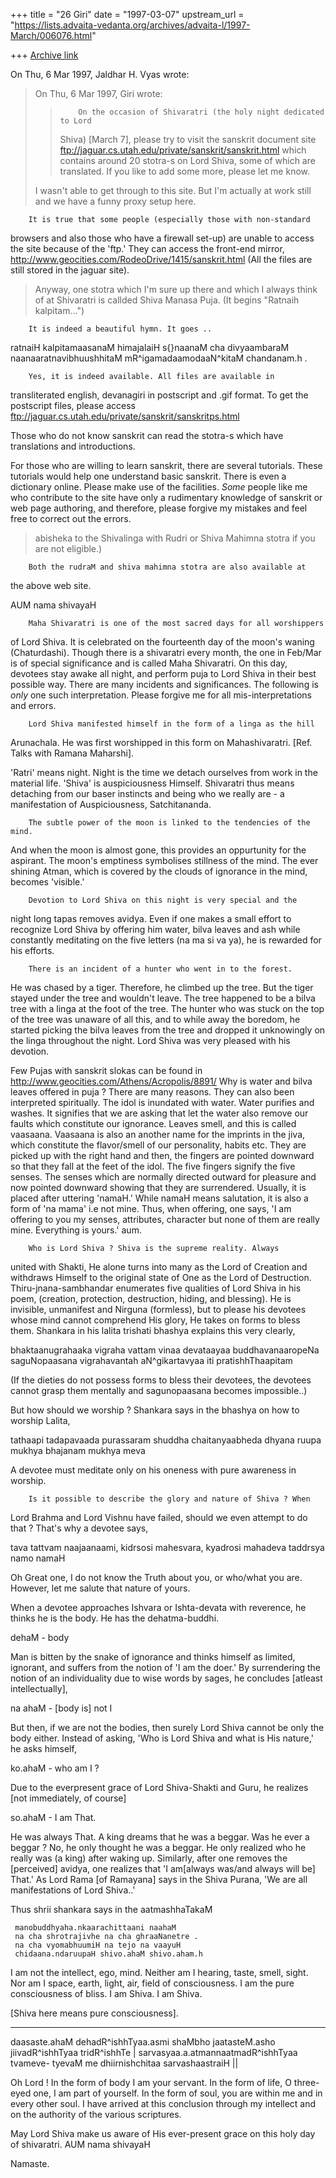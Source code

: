 +++
title = "26 Giri"
date = "1997-03-07"
upstream_url = "https://lists.advaita-vedanta.org/archives/advaita-l/1997-March/006076.html"

+++
[Archive link](https://lists.advaita-vedanta.org/archives/advaita-l/1997-March/006076.html)

On Thu, 6 Mar 1997, Jaldhar H. Vyas wrote:

> On Thu, 6 Mar 1997, Giri wrote:
> >         On the occasion of Shivaratri (the holy night dedicated to Lord
> > Shiva) [March 7], please try to visit the sanskrit document site
> >         ftp://jaguar.cs.utah.edu/private/sanskrit/sanskrit.html
> > which contains around 20 stotra-s on Lord Shiva, some of which are
> > translated. If you like to add some more, please let me know.
>
> I wasn't able to get through to this site.  But I'm actually at work still
> and we have a funny proxy setup here.

        It is true that some people (especially those with non-standard
browsers and also those who have a firewall set-up) are unable to access
the site because of the 'ftp.' They can access the front-end mirror,
        http://www.geocities.com/RodeoDrive/1415/sanskrit.html
(All the files are still stored in the jaguar site).

> Anyway, one stotra which I'm sure up there and which I always think of at
> Shivaratri is callded Shiva Manasa Puja. (It begins "Ratnaih kalpitam...")

        It is indeed a beautiful hymn. It goes ..
ratnaiH kalpitamaasanaM himajalaiH s{}naanaM cha divyaambaraM
naanaaratnavibhuushhitaM mR^igamadaamodaaN^kitaM chandanam.h .

        Yes, it is indeed available. All files are available in
transliterated english, devanagiri in postscript and .gif format. To get
the postscript files, please access
        ftp://jaguar.cs.utah.edu/private/sanskrit/sanskritps.html

Those who do not know sanskrit can read the stotra-s which have
translations and introductions.

For those who are willing to learn sanskrit, there are several tutorials.
These tutorials would help one understand basic sanskrit. There is even a
dictionary online. Please make use of the facilities. *Some* people like me
who contribute to the site have only a rudimentary knowledge of sanskrit
or web page authoring, and therefore, please forgive my mistakes and feel
free to correct out the errors.

> abisheka to the Shivalinga with Rudri or Shiva Mahimna stotra if you are
> not eligible.)

        Both the rudraM and shiva mahimna stotra are also available at
the above web site.


AUM nama shivayaH

        Maha Shivaratri is one of the most sacred days for all worshippers
of Lord Shiva. It is celebrated on the fourteenth day of the moon's waning
(Chaturdashi). Though there is a shivaratri every month, the one in Feb/Mar
is of special significance and is called Maha Shivaratri.
        On this day, devotees stay awake all night, and perform puja to
Lord Shiva in their best possible way. There are many incidents and
significances. The following is *only* one such interpretation. Please
forgive me for all mis-interpretations and errors.

        Lord Shiva manifested himself in the form of a linga as the hill
Arunachala. He was first worshipped in this form on Mahashivaratri.
[Ref. Talks with Ramana Maharshi].

   'Ratri' means night. Night is the time we detach ourselves from
work in the material life. 'Shiva' is auspiciousness Himself. Shivaratri
thus means detaching from our baser instincts and being who we really
are - a manifestation of Auspiciousness, Satchitananda.

        The subtle power of the moon is linked to the tendencies of the mind.
And when the moon is almost gone, this provides an oppurtunity for the
aspirant. The moon's emptiness symbolises stillness of the mind. The
ever shining Atman, which is covered by the clouds of ignorance in the
mind, becomes 'visible.'

        Devotion to Lord Shiva on this night is very special and the
night long tapas removes avidya. Even if one makes a small effort
to recognize Lord Shiva by offering him water, bilva leaves and ash
while constantly meditating on the five letters (na ma si va ya), he
is rewarded for his efforts.

        There is an incident of a hunter who went in to the forest.
He was chased by a tiger. Therefore, he climbed up the tree. But the tiger
stayed under the tree and wouldn't leave. The tree happened to be a
bilva tree with a linga at the foot of the tree. The hunter who was
stuck on the top of the tree was unaware of all this, and to while
away the boredom, he started picking the bilva leaves from the tree
and dropped it unknowingly on the linga throughout the night. Lord Shiva
was very pleased with his devotion.

Few Pujas with sanskrit slokas can be found in
http://www.geocities.com/Athens/Acropolis/8891/
        Why is water and bilva leaves offered in puja ? There are many
reasons. They can also been interpreted spiritually. The idol is inundated
with water. Water purifies and washes. It signifies that we are asking
that let the water also remove our faults which constitute our ignorance.
Leaves smell, and this is called vaasaana. Vaasaana is also an another name for
the imprints in the jiva, which constitute the flavor/smell of
our personality, habits etc.  They are picked
up with the right hand and then, the fingers are pointed downward so that
they fall at the feet of the idol. The five fingers signify the
five senses. The senses which are normally directed outward for pleasure
and now pointed downward showing that they are surrendered.
Usually, it is placed after uttering 'namaH.' While namaH means
salutation, it is also a form of 'na mama' i.e not mine. Thus,
when offering, one says, 'I am offering to you my senses, attributes,
character but none of them are really mine. Everything is yours.' aum.

        Who is Lord Shiva ? Shiva is the supreme reality. Always
united with Shakti, He alone turns into many as the Lord of Creation
and withdraws Himself to the original state of One as the Lord of
Destruction. Thiru-jnana-sambhandar enumerates five qualities of Lord
Shiva in his poem, (creation, protection, destruction, hiding, and blessing).
He is invisible, unmanifest and Nirguna (formless), but to please his
devotees whose mind cannot comprehend His glory, He takes on forms
to bless them. Shankara in his lalita trishati bhashya explains this
very clearly,

bhaktaanugrahaaka vigraha vattam vinaa devataayaa buddhavanaaropeNa
saguNopaasana vigrahavantah aN^gikartavyaa iti pratishhThaapitam

(If the dieties do not possess forms to bless their devotees,
the devotees cannot grasp them mentally and sagunopaasana becomes
impossible..)

But how should we worship ?
Shankara says in the bhashya on how to worship Lalita,

tathaapi tadapavaada purassaram shuddha chaitanyaabheda
dhyana ruupa mukhya bhajanam mukhya meva

A devotee must meditate only on his oneness with pure awareness in worship.

        Is it possible to describe the glory and nature of Shiva ? When
Lord Brahma and Lord Vishnu have failed, should we even attempt to do that ?
That's why a devotee says,

tava tattvam naajaanaami, kidrsosi mahesvara, kyadrosi mahadeva
taddrsya namo namaH

Oh Great one, I do not know the Truth about you, or who/what you are.
However, let me salute that nature of yours.

When a devotee approaches Ishvara or Ishta-devata with reverence,
he thinks he is the body. He has the dehatma-buddhi.

dehaM - body

Man is bitten by the snake of ignorance and thinks himself as
limited, ignorant, and suffers from the notion of 'I am the doer.'
By surrendering the notion of an individuality due to wise words by sages,
he concludes [atleast intellectually],

na ahaM - [body is] not I

But then, if we are not the bodies, then surely Lord Shiva cannot be
only the body either. Instead of asking, 'Who is Lord Shiva and what is
His nature,' he asks himself,

ko.ahaM - who am I ?

Due to the everpresent grace of Lord Shiva-Shakti and Guru, he realizes
[not immediately, of course]

so.ahaM - I am That.


He was always That. A king dreams that he was a beggar. Was he ever
a beggar ? No, he only thought he was a beggar. He only realized
who he really was (a king) after waking up. Similarly, after one removes
the [perceived] avidya, one realizes that 'I am[always was/and always will be]
That.' As Lord Rama [of Ramayana] says in the Shiva Purana, 'We are all
manifestations of Lord Shiva..'

Thus shrii shankara says in the aatmashhaTakaM

     manobuddhyaha.nkaarachittaani naahaM
     na cha shrotrajivhe na cha ghraaNanetre .
     na cha vyomabhuumiH na tejo na vaayuH
     chidaana.ndaruupaH shivo.ahaM shivo.aham.h

I am not the intellect, ego, mind.  Neither am I hearing, taste,
smell, sight. Nor am I space, earth, light, air, field of consciousness.
I am the pure consciousness of bliss. I am Shiva. I am Shiva.

[Shiva here means pure consciousness].

---

daasaste.ahaM dehadR^ishhTyaa.asmi shaMbho
jaatasteM.asho jiivadR^ishhTyaa tridR^ishhTe |
sarvasyaa.a.atmannaatmadR^ishhTyaa tvameve\-
tyevaM me dhiirnishchitaa sarvashaastraiH ||

Oh Lord ! In the form of body I am your servant. In the form of life, O
three-eyed one,  I am part of yourself. In the form of soul,  you are
within me and in every other soul. I have arrived at this conclusion through
my intellect and on the authority of the various scriptures.

May Lord Shiva make us aware of His ever-present grace on this holy
day of shivaratri. AUM nama shivayaH

Namaste.


